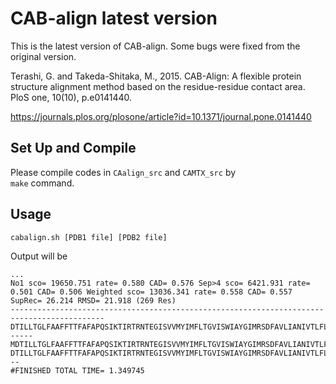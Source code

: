 # CAB-align latest version
This is the latest version of CAB-align. Some bugs were fixed from the original version.

Terashi, G. and Takeda-Shitaka, M., 2015. CAB-Align: A flexible protein structure alignment method based on the residue-residue contact area. PloS one, 10(10), p.e0141440.

https://journals.plos.org/plosone/article?id=10.1371/journal.pone.0141440

## Set Up and Compile
Please compile codes in ```CAalign_src``` and ```CAMTX_src``` by  
```make``` command.

## Usage
```
cabalign.sh [PDB1 file] [PDB2 file] 
```

Output will be

```
...
No1 sco= 19650.751 rate= 0.580 CAD= 0.576 Sep>4 sco= 6421.931 rate= 0.501 CAD= 0.506 Weighted sco= 13036.341 rate= 0.558 CAD= 0.557 SupRec= 26.214 RMSD= 21.918 (269 Res)
-------------------------------------------------------------------------------------------DTILLTGLFAAFFTTFAFAPQSIKTIRTRNTEGISVVMYIMFLTGVISWIAYGIMRSDFAVLIANIVTLFLAAPVLVITLINRRKK------MDTILLTGLFAAFFTTFAFAPQSIKTIRTRNTEGISVVMYIMFLTGVISWIAYGIMRSDFAVLIANIVTLFLAAPVLVITLINRRKKHVLESSDTILLTGLFAAFFTTFAFAPQSIKTIRTRNTEGISVVMYIMFLTGVISWIAYGIMRSDFAVLIANIVTLFLAAPVLVITLINRRKKHVLESSG
DTILLTGLFAAFFTTFAFAPQSIKTIRTRNTEGISVVMYIMFLTGVISWIAYGIMRSDFAVLIANIVTLFLAAPVLVITLINRRKKHVLESDTILLTGLFAAFFTTFAFAPQSIKTIRTRNTEGISVVMYIMFLTGVISWIAYGIMRSDFAVLIANIVTLFLAAPVLVITLINRRKKHVLESSMDTILLTGLFAAFFTTFAFAPQSIKTIRTRNTEGISVVMYIMFLTGVISWIAYGIMRSDFAVLIANIVTLFLAAPVLVITLINRRKKHVLESMDTILLTGLFAAFFTTFAFAPQSIKTIRTRNTEGISVVMYIMFLTGVISWIAYGIMRSDFAVLIANIVTLFLAAPVLVITLINRRKKHVLE---
#FINISHED TOTAL TIME= 1.349745
```
